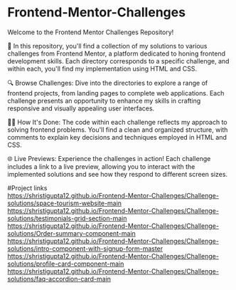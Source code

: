 # Frontend-Mentor-Challenges
Welcome to the Frontend Mentor Challenges Repository!

🚀 In this repository, you'll find a collection of my solutions to various challenges from Frontend Mentor, a platform dedicated to honing frontend development skills. Each directory corresponds to a specific challenge, and within each, you'll find my implementation using HTML and CSS.

🔍 Browse Challenges: Dive into the directories to explore a range of frontend projects, from landing pages to complete web applications. Each challenge presents an opportunity to enhance my skills in crafting responsive and visually appealing user interfaces.

👨‍💻 How It's Done: The code within each challenge reflects my approach to solving frontend problems. You'll find a clean and organized structure, with comments to explain key decisions and techniques employed in HTML and CSS.

🌐 Live Previews: Experience the challenges in action! Each challenge includes a link to a live preview, allowing you to interact with the implemented solutions and see how they respond to different screen sizes.

#Project links  
https://shristigupta12.github.io/Frontend-Mentor-Challenges/Challenge-solutions/space-tourism-website-main  
https://shristigupta12.github.io/Frontend-Mentor-Challenges/Challenge-solutions/testimonials-grid-section-main  
https://shristigupta12.github.io/Frontend-Mentor-Challenges/Challenge-solutions/Order-summary-component-main  
https://shristigupta12.github.io/Frontend-Mentor-Challenges/Challenge-solutions/intro-component-with-signup-form-master  
https://shristigupta12.github.io/Frontend-Mentor-Challenges/Challenge-solutions/profile-card-component-main  
https://shristigupta12.github.io/Frontend-Mentor-Challenges/Challenge-solutions/faq-accordion-card-main  
